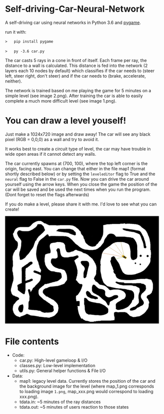 # Self-driving-Car-Neural-Network

A self-driving car using neural networks in Python 3.6 and [pygame](https://www.pygame.org).

run it with:
```
>   pip install pygame

>   py -3.6 car.py
```

The car casts 5 rays in a cone in front of itself.
Each frame per ray, the distance to a wall is calculated.
This distance is fed into the network (2 layers each 10 nodes by default) which classifies if the car needs to (steer left, steer right, don't steer) and if the car needs to (brake, accelerate, neither).

The network is trained based on me playing the game for 5 minutes on a simple level (see image 2.png).
After training the car is able to easily complete a much more difficult level (see image 1.png).


# You can draw a level youself!

Just make a 1024x720 image and draw away! The car will see any black pixel (RGB = 0,0,0) as a wall and try to avoid it.

It works best to create a circuit type of level, the car may have trouble in wide open areas if it cannot detect any walls.

The car currently spawns at (700, 100), where the top left corner is the origin, facing east. You can change that either in the file map1 (format shortly described below) or by setting the `leveleditor` flag to True and the `neural` flag to False in the `car.py` file. Now you can drive the car around yourself using the arrow keys. When you close the game the position of the car will be saved and be used the next times when you run the program. (Dont forget to reset the flags afterwards)

If you do make a level, please share it with me. I'd love to see what you can create!

![Image of the selfdriving car in a level](https://github.com/Niels-van-den-Hork/Self-driving-Car-Neural-Network/blob/master/example.png "Image of the selfdriving car in a level")

# File contents
* Code:
  * car.py: High-level gameloop & I/O
  * classes.py: Low-level implementation
  * utils.py: General helper functions & File I/O
* Data:
  * map1: legacy level data. Currently stores the position of the car and the background image for the level (where map_1.png corresponds to loading image `1.png`, map_xxx.png would correspond to loading xxx.png). 
  * tdata.in: ~5 minutes of the ray distances
  * tdata.out: ~5 minutes of users reaction to those states
    
    
  

